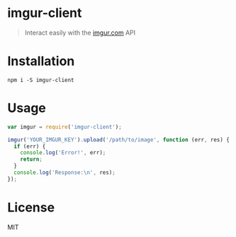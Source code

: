 # imgur-client

> Interact easily with the [imgur.com](imgur.com) API

# Installation

```shell
npm i -S imgur-client
```

# Usage

```js
var imgur = require('imgur-client');

imgur('YOUR_IMGUR_KEY').upload('/path/to/image', function (err, res) {
  if (err) {
    console.log('Error!', err);
    return;
  }
  console.log('Response:\n', res);
});
```

# License

MIT
